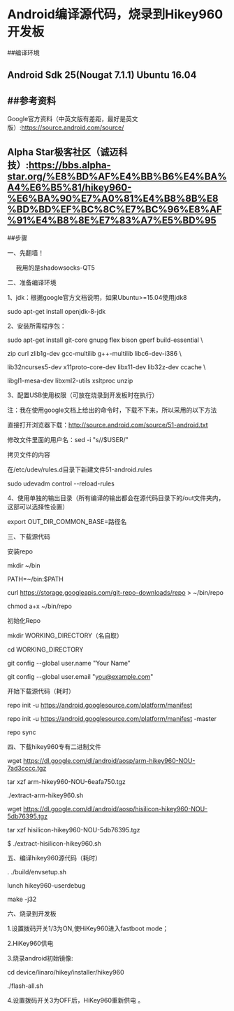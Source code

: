# Android编译源代码，烧录到Hikey960开发板

##编译环境

Android Sdk 25(Nougat 7.1.1)
Ubuntu 16.04
------------------------
##参考资料
-----------------------
Google官方资料（中英文版有差距，最好是英文版）:https://source.android.com/source/

Alpha Star极客社区（诚迈科技）:https://bbs.alpha-star.org/%E8%BD%AF%E4%BB%B6%E4%BA%A4%E6%B5%81/hikey960-%E6%BA%90%E7%A0%81%E4%B8%8B%E8%BD%BD%EF%BC%8C%E7%BC%96%E8%AF%91%E4%B8%8E%E7%83%A7%E5%BD%95
----------------------------
##步骤

一、先翻墙！

      我用的是shadowsocks-QT5

二、准备编译环境

1、jdk：根据google官方文档说明，如果Ubuntu>=15.04使用jdk8

sudo apt-get install openjdk-8-jdk

2、安装所需程序包： 

sudo apt-get install git-core gnupg flex bison gperf build-essential \

zip curl zlib1g-dev gcc-multilib g++-multilib libc6-dev-i386 \

lib32ncurses5-dev x11proto-core-dev libx11-dev lib32z-dev ccache \

libgl1-mesa-dev libxml2-utils xsltproc unzip

3、配置USB使用权限（可放在烧录到开发板时在执行）

注：我在使用google文档上给出的命令时，下载不下来，所以采用的以下方法

直接打开浏览器下载：http://source.android.com/source/51-android.txt

修改文件里面的用户名：sed -i "s/<username>/$USER/"

拷贝文件的内容

在/etc/udev/rules.d目录下新建文件51-android.rules

sudo udevadm control --reload-rules

4、使用单独的输出目录（所有编译的输出都会在源代码目录下的/out文件夹内，这部可以选择性设置）

export OUT_DIR_COMMON_BASE=路径名

三、下载源代码

安装repo

mkdir ~/bin

PATH=~/bin:$PATH

curl https://storage.googleapis.com/git-repo-downloads/repo > ~/bin/repo

chmod a+x ~/bin/repo

初始化Repo

mkdir WORKING_DIRECTORY（名自取）

cd WORKING_DIRECTORY

git config --global user.name "Your Name"

git config --global user.email "you@example.com"

开始下载源代码（耗时）

repo init -u https://android.googlesource.com/platform/manifest

repo init -u https://android.googlesource.com/platform/manifest -master

repo sync

四、下载hikey960专有二进制文件

wget https://dl.google.com/dl/android/aosp/arm-hikey960-NOU-7ad3cccc.tgz

tar xzf arm-hikey960-NOU-6eafa750.tgz

./extract-arm-hikey960.sh

wget https://dl.google.com/dl/android/aosp/hisilicon-hikey960-NOU-5db76395.tgz

tar xzf hisilicon-hikey960-NOU-5db76395.tgz

$ ./extract-hisilicon-hikey960.sh

五、编译hikey960源代码（耗时）

. ./build/envsetup.sh

lunch hikey960-userdebug

make -j32

六、烧录到开发板

1.设置拨码开关1/3为ON,使HiKey960进入fastboot mode；

2.HiKey960供电

3.烧录android初始镜像:

cd device/linaro/hikey/installer/hikey960

./flash-all.sh

4.设置拨码开关3为OFF后，HiKey960重新供电 。
